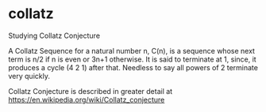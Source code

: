 # collatz
Studying Collatz Conjecture

A Collatz Sequence for a natural number n, C(n), is a sequence whose next term is n/2 if n is even or 3n+1 otherwise.
It is said to terminate at 1, since, it produces a cycle (4 2 1) after that.
Needless to say all powers of 2 terminate very quickly.

Collatz Conjecture is described in greater detail at https://en.wikipedia.org/wiki/Collatz_conjecture
